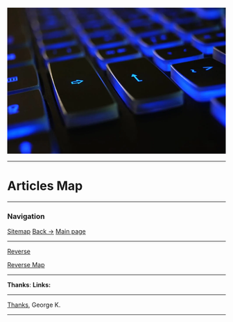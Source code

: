 ![Image](../files/bg1.png)

---
# Articles Map
---
### Navigation
[Sitemap](./site_map.md)
[Back ->](./site_map.md)
[Main page](README.md)

----
[Reverse](./Reverse/!reverse_template.md)

[Reverse Map](./Reverse_map.md)


---
**Thanks**:
**Links:**


---
[Thanks](../../../../horhe_blog/notes/Thanks_page.md),
George K.

---